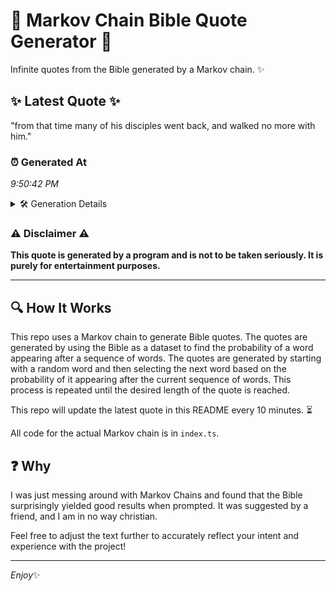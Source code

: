 # 📖 Markov Chain Bible Quote Generator 📖

Infinite quotes from the Bible generated by a Markov chain. ✨

## ✨ Latest Quote ✨
"from that time many of his disciples went back, and walked no more with him."

### ⏰ Generated At
*9:50:42 PM*

<details>
    <summary>🛠️ Generation Details</summary>
    <p>
        <strong>🌱 Seed:</strong> from<br>
        <strong>🔄 Iterations:</strong> 14<br>
        <strong>📜 Context History:</strong><br>[ from ]: that<br>[ from, that ]: time<br>[ from, that, time ]: many<br>[ from, that, time, many ]: of<br>[ from, that, time, many, of ]: his<br>[ from, that, time, many, of, his ]: disciples<br>[ that, time, many, of, his, disciples ]: went<br>[ time, many, of, his, disciples, went ]: back,<br>[ many, of, his, disciples, went, back, ]: and<br>[ of, his, disciples, went, back,, and ]: walked<br>[ his, disciples, went, back,, and, walked ]: no<br>[ disciples, went, back,, and, walked, no ]: more<br>[ went, back,, and, walked, no, more ]: with<br>[ back,, and, walked, no, more, with ]: him.<br>
    </p>
</details>

### ⚠️ Disclaimer ⚠️
**This quote is generated by a program and is not to be taken seriously. It is purely for entertainment purposes.**

---

## 🔍 How It Works

This repo uses a Markov chain to generate Bible quotes. The quotes are generated by using the Bible as a dataset to find the probability of a word appearing after a sequence of words. The quotes are generated by starting with a random word and then selecting the next word based on the probability of it appearing after the current sequence of words. This process is repeated until the desired length of the quote is reached.

This repo will update the latest quote in this README every 10 minutes. ⏳

All code for the actual Markov chain is in `index.ts`.

## ❓ Why

I was just messing around with Markov Chains and found that the Bible surprisingly yielded good results when prompted. 
It was suggested by a friend, and I am in no way christian.

Feel free to adjust the text further to accurately reflect your intent and experience with the project!

---

*Enjoy*✨
